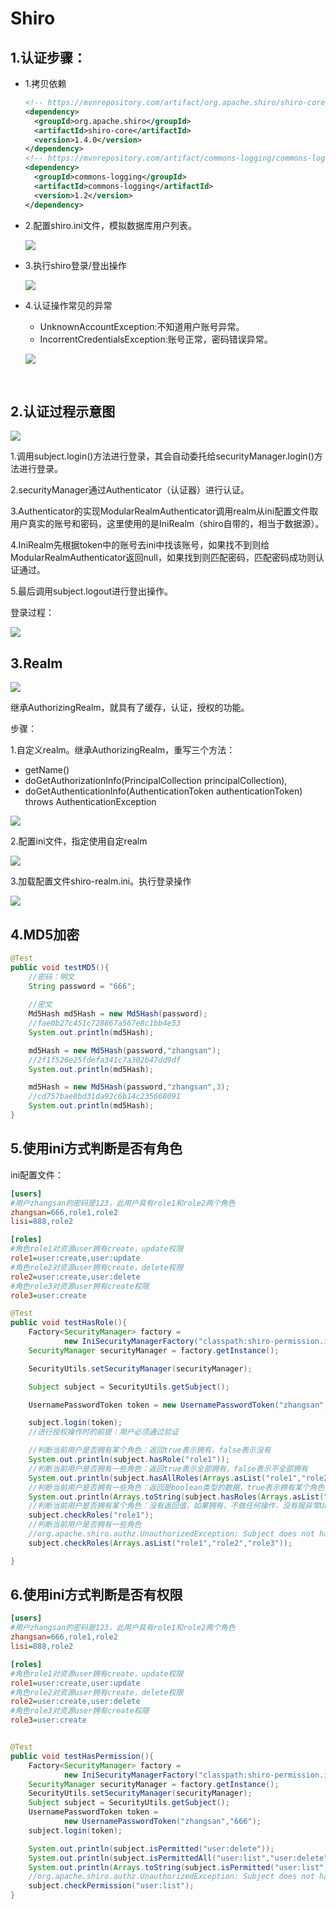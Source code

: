 # Shiro

## 1.认证步骤：

- 1.拷贝依赖

  ~~~xml
  <!-- https://mvnrepository.com/artifact/org.apache.shiro/shiro-core -->
  <dependency>
    <groupId>org.apache.shiro</groupId>
    <artifactId>shiro-core</artifactId>
    <version>1.4.0</version>
  </dependency>
  <!-- https://mvnrepository.com/artifact/commons-logging/commons-logging -->
  <dependency>
    <groupId>commons-logging</groupId>
    <artifactId>commons-logging</artifactId>
    <version>1.2</version>
  </dependency>
  ~~~

- 2.配置shiro.ini文件，模拟数据库用户列表。

  ![](Shiro/ini文件.png)

- 3.执行shiro登录/登出操作

  ![](Shiro/shiro.png)

- 4.认证操作常见的异常

  - UnknownAccountException:不知道用户账号异常。
  - IncorrentCredentialsException:账号正常，密码错误异常。

  ![](Shiro/exception.png)

  ​

## 2.认证过程示意图

![](Shiro/验证过程.png)

1.调用subject.login()方法进行登录，其会自动委托给securityManager.login()方法进行登录。

2.securityManager通过Authenticator（认证器）进行认证。

3.Authenticator的实现ModularRealmAuthenticator调用realm从ini配置文件取用户真实的账号和密码，这里使用的是IniRealm（shiro自带的，相当于数据源）。

4.IniRealm先根据token中的账号去ini中找该账号，如果找不到则给ModularRealmAuthenticator返回null，如果找到则匹配密码，匹配密码成功则认证通过。

5.最后调用subject.logout进行登出操作。

登录过程：

![](Shiro/登录过程.png)







## 3.Realm

![](Shiro/Realm.png)

继承AuthorizingRealm，就具有了缓存，认证，授权的功能。



步骤：

1.自定义realm。继承AuthorizingRealm，重写三个方法：

- getName()
- doGetAuthorizationInfo(PrincipalCollection principalCollection),
- doGetAuthenticationInfo(AuthenticationToken authenticationToken) throws AuthenticationException

![](Shiro/自定义MyRealm.png)



2.配置ini文件，指定使用自定realm

![](Shiro/MyRealm.png)



3.加载配置文件shiro-realm.ini。执行登录操作

![](Shiro/MyRealmLogin.png)



## 4.MD5加密

~~~java
@Test
public void testMD5(){
    //密码：明文
    String password = "666";
  
    //密文
    Md5Hash md5Hash = new Md5Hash(password);
    //fae0b27c451c728867a567e8c1bb4e53
    System.out.println(md5Hash);

    md5Hash = new Md5Hash(password,"zhangsan");
    //2f1f526e25fdefa341c7a302b47dd9df
    System.out.println(md5Hash);

    md5Hash = new Md5Hash(password,"zhangsan",3);
    //cd757bae8bd31da92c6b14c235668091
    System.out.println(md5Hash);
}
~~~



## 5.使用ini方式判断是否有角色

ini配置文件：

~~~ini
[users]
#用户zhangsan的密码是123，此用户具有role1和role2两个角色
zhangsan=666,role1,role2
lisi=888,role2

[roles]
#角色role1对资源user拥有create，update权限
role1=user:create,user:update
#角色role2对资源user拥有create，delete权限
role2=user:create,user:delete
#角色role3对资源user拥有create权限
role3=user:create
~~~



~~~JAVA
@Test
public void testHasRole(){
    Factory<SecurityManager> factory =
            new IniSecurityManagerFactory("classpath:shiro-permission.ini");
    SecurityManager securityManager = factory.getInstance();

    SecurityUtils.setSecurityManager(securityManager);

    Subject subject = SecurityUtils.getSubject();

    UsernamePasswordToken token = new UsernamePasswordToken("zhangsan","666");

    subject.login(token);
    //进行授权操作时的前提：用户必须通过验证

    //判断当前用户是否拥有某个角色：返回true表示拥有，false表示没有
    System.out.println(subject.hasRole("role1"));
    //判断当前用户是否拥有一些角色：返回true表示全部拥有，false表示不全部拥有
    System.out.println(subject.hasAllRoles(Arrays.asList("role1","role2","role3")));
    //判断当前用户是否拥有一些角色：返回是boolean类型的数据，true表示拥有某个角色，false表示没有。
    System.out.println(Arrays.toString(subject.hasRoles(Arrays.asList("role1","role2","role3"))));
    //判断当前用户是否拥有某个角色：没有返回值，如果拥有，不做任何操作，没有报异常UnauthorizedException
    subject.checkRoles("role1");
    //判断当前用户是否拥有一些角色
    //org.apache.shiro.authz.UnauthorizedException: Subject does not have role [role3
    subject.checkRoles(Arrays.asList("role1","role2","role3"));

}
~~~



## 6.使用ini方式判断是否有权限

~~~ini
[users]
#用户zhangsan的密码是123，此用户具有role1和role2两个角色
zhangsan=666,role1,role2
lisi=888,role2

[roles]
#角色role1对资源user拥有create，update权限
role1=user:create,user:update
#角色role2对资源user拥有create，delete权限
role2=user:create,user:delete
#角色role3对资源user拥有create权限
role3=user:create
~~~



~~~java

@Test
public void testHasPermission(){
    Factory<SecurityManager> factory =
            new IniSecurityManagerFactory("classpath:shiro-permission.ini");
    SecurityManager securityManager = factory.getInstance();
    SecurityUtils.setSecurityManager(securityManager);
    Subject subject = SecurityUtils.getSubject();
    UsernamePasswordToken token =
            new UsernamePasswordToken("zhangsan","666");
    subject.login(token);

    System.out.println(subject.isPermitted("user:delete"));
    System.out.println(subject.isPermittedAll("user:list","user:delete"));
    System.out.println(Arrays.toString(subject.isPermitted("user:list","user:delete")));
    //org.apache.shiro.authz.UnauthorizedException: Subject does not have permission [user:list]
    subject.checkPermission("user:list");
}
~~~



















